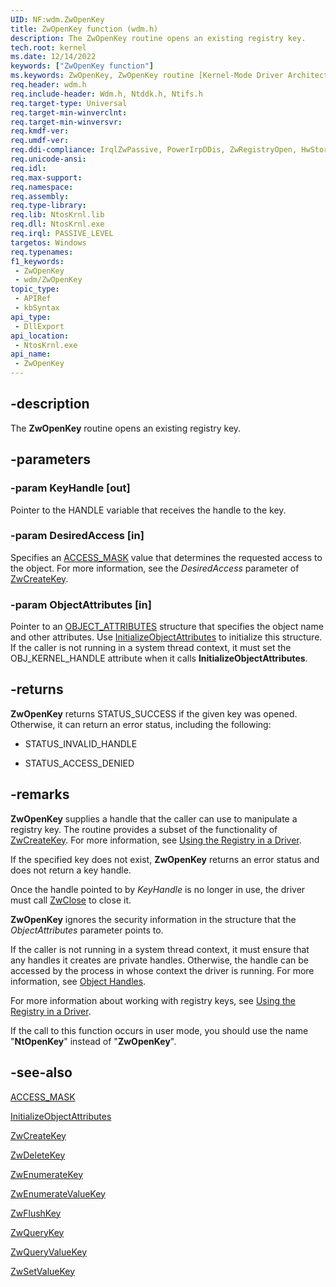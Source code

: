 ```yaml
---
UID: NF:wdm.ZwOpenKey
title: ZwOpenKey function (wdm.h)
description: The ZwOpenKey routine opens an existing registry key.
tech.root: kernel
ms.date: 12/14/2022
keywords: ["ZwOpenKey function"]
ms.keywords: ZwOpenKey, ZwOpenKey routine [Kernel-Mode Driver Architecture], k111_8583b145-a6be-4e4f-8e46-ca7d48b8a07f.xml, kernel.zwopenkey, wdm/ZwOpenKey
req.header: wdm.h
req.include-header: Wdm.h, Ntddk.h, Ntifs.h
req.target-type: Universal
req.target-min-winverclnt:
req.target-min-winversvr: 
req.kmdf-ver: 
req.umdf-ver: 
req.ddi-compliance: IrqlZwPassive, PowerIrpDDis, ZwRegistryOpen, HwStorPortProhibitedDDIs, ZwRegistryCreate, ZwRegistryOpen(storport)
req.unicode-ansi: 
req.idl: 
req.max-support: 
req.namespace: 
req.assembly: 
req.type-library: 
req.lib: NtosKrnl.lib
req.dll: NtosKrnl.exe
req.irql: PASSIVE_LEVEL
targetos: Windows
req.typenames: 
f1_keywords:
 - ZwOpenKey
 - wdm/ZwOpenKey
topic_type:
 - APIRef
 - kbSyntax
api_type:
 - DllExport
api_location:
 - NtosKrnl.exe
api_name:
 - ZwOpenKey
---
```


## -description

The **ZwOpenKey** routine opens an existing registry key.

## -parameters

### -param KeyHandle [out]

Pointer to the HANDLE variable that receives the handle to the key.

### -param DesiredAccess [in]

Specifies an [ACCESS_MASK](/windows-hardware/drivers/kernel/access-mask) value that determines the requested access to the object. For more information, see the *DesiredAccess* parameter of [ZwCreateKey](/windows-hardware/drivers/ddi/wdm/nf-wdm-zwcreatekey).

### -param ObjectAttributes [in]

Pointer to an [OBJECT_ATTRIBUTES](/windows/win32/api/ntdef/ns-ntdef-_object_attributes) structure that specifies the object name and other attributes. Use [InitializeObjectAttributes](/windows/win32/api/ntdef/nf-ntdef-initializeobjectattributes) to initialize this structure. If the caller is not running in a system thread context, it must set the OBJ_KERNEL_HANDLE attribute when it calls **InitializeObjectAttributes**.

## -returns

**ZwOpenKey** returns STATUS_SUCCESS if the given key was opened. Otherwise, it can return an error status, including the following:

- STATUS_INVALID_HANDLE

- STATUS_ACCESS_DENIED

## -remarks

**ZwOpenKey** supplies a handle that the caller can use to manipulate a registry key. The routine provides a subset of the functionality of [ZwCreateKey](/windows-hardware/drivers/ddi/wdm/nf-wdm-zwcreatekey). For more information, see [Using the Registry in a Driver](/windows-hardware/drivers/kernel/using-the-registry-in-a-driver).

If the specified key does not exist, **ZwOpenKey** returns an error status and does not return a key handle.

Once the handle pointed to by *KeyHandle* is no longer in use, the driver must call [ZwClose](/windows-hardware/drivers/ddi/ntifs/nf-ntifs-ntclose) to close it.

**ZwOpenKey** ignores the security information in the structure that the *ObjectAttributes* parameter points to.

If the caller is not running in a system thread context, it must ensure that any handles it creates are private handles. Otherwise, the handle can be accessed by the process in whose context the driver is running. For more information, see [Object Handles](/windows-hardware/drivers/kernel/object-handles).

For more information about working with registry keys, see [Using the Registry in a Driver](/windows-hardware/drivers/kernel/using-the-registry-in-a-driver).

If the call to this function occurs in user mode, you should use the name "**NtOpenKey**" instead of "**ZwOpenKey**".

## -see-also

[ACCESS_MASK](/windows-hardware/drivers/kernel/access-mask)

[InitializeObjectAttributes](/windows/win32/api/ntdef/nf-ntdef-initializeobjectattributes)

[ZwCreateKey](/windows-hardware/drivers/ddi/wdm/nf-wdm-zwcreatekey)

[ZwDeleteKey](/windows-hardware/drivers/ddi/wdm/nf-wdm-zwdeletekey)

[ZwEnumerateKey](/windows-hardware/drivers/ddi/wdm/nf-wdm-zwenumeratekey)

[ZwEnumerateValueKey](/windows-hardware/drivers/ddi/wdm/nf-wdm-zwenumeratevaluekey)

[ZwFlushKey](/windows-hardware/drivers/ddi/wdm/nf-wdm-zwflushkey)

[ZwQueryKey](/windows-hardware/drivers/ddi/wdm/nf-wdm-zwquerykey)

[ZwQueryValueKey](/windows-hardware/drivers/ddi/wdm/nf-wdm-zwqueryvaluekey)

[ZwSetValueKey](/windows-hardware/drivers/ddi/wdm/nf-wdm-zwsetvaluekey)
